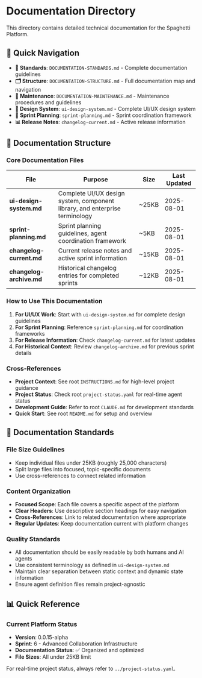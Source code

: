 # Documentation Directory

This directory contains detailed technical documentation for the Spaghetti Platform.

## 🎯 Quick Navigation
- **📝 Standards**: `DOCUMENTATION-STANDARDS.md` - Complete documentation guidelines
- **🗂️ Structure**: `DOCUMENTATION-STRUCTURE.md` - Full documentation map and navigation  
- **🔧 Maintenance**: `DOCUMENTATION-MAINTENANCE.md` - Maintenance procedures and guidelines
- **🎨 Design System**: `ui-design-system.md` - Complete UI/UX design system
- **🚀 Sprint Planning**: `sprint-planning.md` - Sprint coordination framework
- **📊 Release Notes**: `changelog-current.md` - Active release information

## 📁 Documentation Structure

### Core Documentation Files

| File | Purpose | Size | Last Updated |
|------|---------|------|--------------|
| **ui-design-system.md** | Complete UI/UX design system, component library, and enterprise terminology | ~25KB | 2025-08-01 |
| **sprint-planning.md** | Sprint planning guidelines, agent coordination framework | ~5KB | 2025-08-01 |
| **changelog-current.md** | Current release notes and active sprint information | ~15KB | 2025-08-01 |
| **changelog-archive.md** | Historical changelog entries for completed sprints | ~12KB | 2025-08-01 |

### How to Use This Documentation

1. **For UI/UX Work**: Start with `ui-design-system.md` for complete design guidelines
2. **For Sprint Planning**: Reference `sprint-planning.md` for coordination frameworks
3. **For Release Information**: Check `changelog-current.md` for latest updates
4. **For Historical Context**: Review `changelog-archive.md` for previous sprint details

### Cross-References

- **Project Context**: See root `INSTRUCTIONS.md` for high-level project guidance
- **Project Status**: Check root `project-status.yaml` for real-time agent status
- **Development Guide**: Refer to root `CLAUDE.md` for development standards
- **Quick Start**: See root `README.md` for setup and overview

## 🎯 Documentation Standards

### File Size Guidelines
- Keep individual files under 25KB (roughly 25,000 characters)
- Split large files into focused, topic-specific documents
- Use cross-references to connect related information

### Content Organization
- **Focused Scope**: Each file covers a specific aspect of the platform
- **Clear Headers**: Use descriptive section headings for easy navigation
- **Cross-References**: Link to related documentation where appropriate
- **Regular Updates**: Keep documentation current with platform changes

### Quality Standards
- All documentation should be easily readable by both humans and AI agents
- Use consistent terminology as defined in `ui-design-system.md`
- Maintain clear separation between static context and dynamic state information
- Ensure agent definition files remain project-agnostic

## 📊 Quick Reference

### Current Platform Status
- **Version**: 0.0.15-alpha
- **Sprint**: 6 - Advanced Collaboration Infrastructure
- **Documentation Status**: ✅ Organized and optimized
- **File Sizes**: All under 25KB limit

For real-time project status, always refer to `../project-status.yaml`.